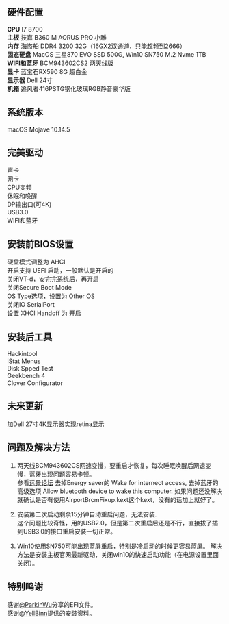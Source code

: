 ## 硬件配置
**CPU** I7 8700  
**主板** 技嘉 B360 M AORUS PRO 小雕  
**内存** 海盗船 DDR4 3200 32G（16GX2双通道，只能超频到2666）  
**固态硬盘** MacOS 三星870 EVO SSD 500G, Win10 SN750 M.2 Nvme 1TB  
**WIFI和蓝牙** BCM943602CS2 两天线版  
**显卡** 蓝宝石RX590 8G 超白金  
**显示器** Dell 24寸  
**机箱** 追风者416PSTG钢化玻璃RGB静音豪华版  

## 系统版本
macOS Mojave 10.14.5

## 完美驱动
声卡  
网卡  
CPU变频  
休眠和唤醒  
DP输出口(可4K)  
USB3.0  
WIFI和蓝牙  

## 安装前BIOS设置
硬盘模式调整为 AHCI  
开启支持 UEFI 启动，一般默认是开启的  
关闭VT-d，安完完系统后，再开启  
关闭Secure Boot Mode  
OS Type选项，设置为 Other OS  
关闭IO SerialPort  
设置 XHCI Handoff 为 开启  

## 安装后工具
Hackintool  
iStat Menus  
Disk Spped Test  
Geekbench 4  
Clover Configurator  

## 未来更新
加Dell 27寸4K显示器实现retina显示  

## 问题及解决方法
1. 两天线BCM943602CS网速变慢，要重启才恢复，每次睡眠唤醒后网速变慢，蓝牙出现问题容易卡顿。  
参看[远景论坛](http://bbs.pcbeta.com/viewthread-1811853-1-1.html)
去掉Energy saver的 Wake for internect access, 去掉蓝牙的高级选项 Allow bluetooth device to wake this computer.
如果问题还没解决就确认是否有使用AirportBrcmFixup.kext这个kext，没有的话加上就好了。

2. 安装第二次启动剩余15分钟自动重启问题，无法安装.  
这个问题比较奇怪，用的USB2.0，但是第二次重启后还是不行，直接拔了插到USB3.0的接口重启安装一切正常。

3. Win10使用SN750可能出现蓝屏重启，特别是冷启动的时候更容易蓝屏。
解决方法是安装主板官网最新驱动，关闭win10的快速启动功能（在电源设置里面关闭）。

## 特别鸣谢
感谢[@ParkinWu](https://github.com/ParkinWu/EFI-B360-AORUS-PRO-HUD630-8700)分享的EFI文件。  
感谢[@YellBinn](https://github.com/YellBinn/GIGABYTE-B360M-AORUS-PRO-8400-EFI-Hackintosh)提供的安装资料。
